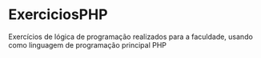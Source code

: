 # ExerciciosPHP
Exercícios de lógica de programação realizados para a faculdade, usando como linguagem de programação principal PHP
